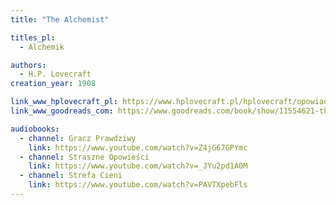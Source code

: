 ```yaml
---
title: "The Alchemist"

titles_pl:
  - Alchemik

authors:
  - H.P. Lovecraft
creation_year: 1908

link_www_hplovecraft_pl: https://www.hplovecraft.pl/hplovecraft/opowiadania-nowele-powiesci/the-alchemist/
link_www_goodreads_com: https://www.goodreads.com/book/show/11554621-the-alchemist

audiobooks:
  - channel: Gracz Prawdziwy
    link: https://www.youtube.com/watch?v=Z4jG67GPYmc
  - channel: Straszne Opowieści
    link: https://www.youtube.com/watch?v=_JYu2pd1A0M
  - channel: Strefa Cieni
    link: https://www.youtube.com/watch?v=PAVTXpebFls
---
```


